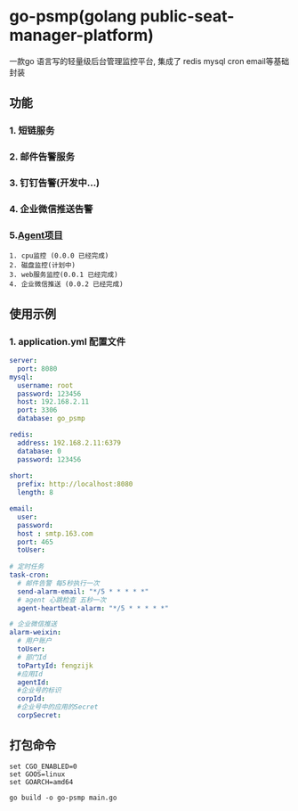 
# go-psmp(golang public-seat-manager-platform)

一款go 语言写的轻量级后台管理监控平台, 集成了 redis mysql cron email等基础封装
## 功能

### 1. 短链服务
### 2. 邮件告警服务
### 3. 钉钉告警(开发中...)
### 4. 企业微信推送告警 
### 5.[Agent项目](https://github.com/fengzijk/psmp-agent/tree/master)
    1. cpu监控 (0.0.0 已经完成)
    2. 磁盘监控(计划中)
    3. web服务监控(0.0.1 已经完成)
    4. 企业微信推送 (0.0.2 已经完成)



## 使用示例

### 1. application.yml 配置文件
```yml
server:
  port: 8080
mysql:
  username: root
  password: 123456
  host: 192.168.2.11
  port: 3306
  database: go_psmp

redis:
  address: 192.168.2.11:6379
  database: 0
  password: 123456
  
short:
  prefix: http://localhost:8080
  length: 8

email:
  user: 
  password: 
  host : smtp.163.com
  port: 465
  toUser:
 
# 定时任务
task-cron:
  # 邮件告警 每5秒执行一次
  send-alarm-email: "*/5 * * * * *"
  # agent 心跳检查 五秒一次
  agent-heartbeat-alarm: "*/5 * * * * *"

# 企业微信推送
alarm-weixin:
  # 用户账户
  toUser:
  # 部门Id
  toPartyId: fengzijk
  #应用Id
  agentId:
  #企业号的标识
  corpId:
  #企业号中的应用的Secret
  corpSecret:
```



## 打包命令

```shell
set CGO_ENABLED=0
set GOOS=linux
set GOARCH=amd64

go build -o go-psmp main.go

```
